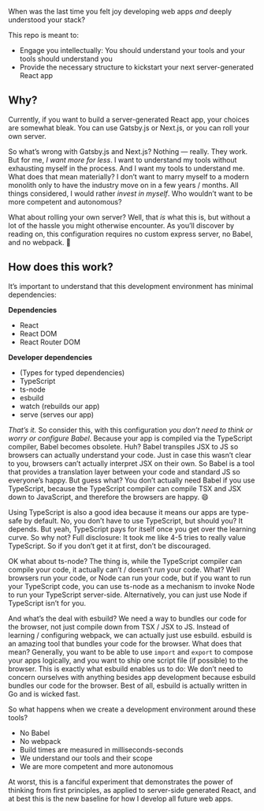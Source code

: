 When was the last time you felt joy developing web apps _and_ deeply understood your stack?

This repo is meant to:

- Engage you intellectually: You should understand your tools and your tools should understand you
- Provide the necessary structure to kickstart your next server-generated React app

## Why?

Currently, if you want to build a server-generated React app, your choices are somewhat bleak. You can use Gatsby.js or
Next.js, or you can roll your own server.

So what’s wrong with Gatsby.js and Next.js? Nothing — really. They work. But for me, _I want more for less_. I want to
understand my tools without exhausting myself in the process. And I want my tools to understand me. What does that mean
materially? I don’t want to marry myself to a modern monolith only to have the industry move on in a few years / months.
All things considered, I would rather _invest in myself_. Who wouldn’t want to be more competent and autonomous?

What about rolling your own server? Well, that _is_ what this is, but without a lot of the hassle you might otherwise
encounter. As you’ll discover by reading on, this configuration requires no custom express server, no Babel, and no
webpack. 🤭

## How does this work?

It’s important to understand that this development environment has minimal dependencies:

**Dependencies**

- React
- React DOM
- React Router DOM

**Developer dependencies**

- (Types for typed dependencies)
- TypeScript
- ts-node
- esbuild
- watch (rebuilds our app)
- serve (serves our app)

_That’s it._ So consider this, with this configuration _you don’t need to think or worry or configure Babel_. Because
your app is compiled via the TypeScript compiler, Babel becomes obsolete. Huh? Babel transpiles JSX to JS so browsers
can actually understand your code. Just in case this wasn’t clear to you, browsers can’t actually interpret JSX on their
own. So Babel is a tool that provides a translation layer between your code and standard JS so everyone’s happy. But
guess what? You don’t actually need Babel if you use TypeScript, because the TypeScript compiler can compile TSX and JSX
down to JavaScript, and therefore the browsers are happy. 😄

Using TypeScript is also a good idea because it means our apps are type-safe by default. No, you don’t have to use
TypeScript, but should you? It depends. But yeah, TypeScript pays for itself once you get over the learning curve. So
why not? Full disclosure: It took me like 4-5 tries to really value TypeScript. So if you don’t get it at first, don’t
be discouraged.

OK what about ts-node? The thing is, while the TypeScript compiler can compile your code, it actually can’t / doesn’t
_run_ your code. What? Well browsers run your code, or Node can run your code, but if you want to run your TypeScript
code, you can use ts-node as a mechanism to invoke Node to run your TypeScript server-side. Alternatively, you can just
use Node if TypeScript isn’t for you.

And what’s the deal with esbuild? We need a way to bundles our code for the browser, not just compile down from TSX /
JSX to JS. Instead of learning / configuring webpack, we can actually just use esbuild. esbuild is an amazing tool that
bundles your code for the browser. What does that mean? Generally, you want to be able to use `import` and `export` to
compose your apps logically, and you want to ship one script file (if possible) to the browser. This is exactly what
esbuild enables us to do: We don’t need to concern ourselves with anything besides app development because esbuild
bundles our code for the browser. Best of all, esbuild is actually written in Go and is wicked fast.

So what happens when we create a development environment around these tools?

- No Babel
- No webpack
- Build times are measured in milliseconds-seconds
- We understand our tools and their scope
- We are more competent and more autonomous

At worst, this is a fanciful experiment that demonstrates the power of thinking from first principles, as applied to
server-side generated React, and at best this is the new baseline for how I develop all future web apps.
